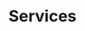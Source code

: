 ---
title: Services
seo:
  page_title: Services
  meta_description: >-
    
  featured_image: 
  featured_image_alt: 
hero:
  heading: Matthews Tire Auto Services
  subheading: No matter what services your vehicle needs, Matthews Tire has a solution. View our popular maintenance and auto repair services to learn more.
  image_url: /uploads/car-driving-down-back-country-road.jpg
  image_alt: car driving down back country road
intro:
  heading: Tires and Auto Repair Services
  subheading: >-
    
  body: >-
    Bring your car to the experts you can trust! At Matthews Tire, we strive to be your first choice for tires, vehicle maintenance and auto repairs by providing great service, value and a no-excuses satisfaction policy since 1952.  


    Our customers have come to expect only the highest quality parts and repair services at Matthews Tire, and our technicians won’t stop until that expectation has been met. 


    Whether you’re looking for high-quality tires, brake replacements, oil changes, alignments and more, our expert technicians are here to keep you rolling. Stop in today to experience our impeccable service and nationwide product warranties!
menu:
  main:
    weight: 3
  footer:
    weight: 3
---